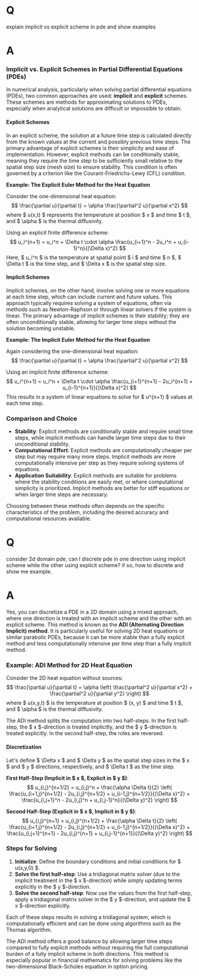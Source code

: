 # Q
explain implicit vs explicit scheme in pde and show examples
# A
### Implicit vs. Explicit Schemes in Partial Differential Equations (PDEs)

In numerical analysis, particularly when solving partial differential equations (PDEs), two common approaches are used: **implicit** and **explicit** schemes. These schemes are methods for approximating solutions to PDEs, especially when analytical solutions are difficult or impossible to obtain.

#### Explicit Schemes

In an explicit scheme, the solution at a future time step is calculated directly from the known values at the current and possibly previous time steps. The primary advantage of explicit schemes is their simplicity and ease of implementation. However, explicit methods can be conditionally stable, meaning they require the time step to be sufficiently small relative to the spatial step size (mesh size) to ensure stability. This condition is often governed by a criterion like the Courant-Friedrichs-Lewy (CFL) condition.

**Example: The Explicit Euler Method for the Heat Equation**

Consider the one-dimensional heat equation:
$$ \frac{\partial u}{\partial t} = \alpha \frac{\partial^2 u}{\partial x^2} $$
where $ u(x,t) $ represents the temperature at position $ x $ and time $ t $, and $ \alpha $ is the thermal diffusivity.

Using an explicit finite difference scheme:
$$ u_i^{n+1} = u_i^n + \Delta t \cdot \alpha \frac{u_{i+1}^n - 2u_i^n + u_{i-1}^n}{(\Delta x)^2} $$
Here, $ u_i^n $ is the temperature at spatial point $ i $ and time $ n $, $ \Delta t $ is the time step, and $ \Delta x $ is the spatial step size.

#### Implicit Schemes

Implicit schemes, on the other hand, involve solving one or more equations at each time step, which can include current and future values. This approach typically requires solving a system of equations, often via methods such as Newton-Raphson or through linear solvers if the system is linear. The primary advantage of implicit schemes is their stability; they are often unconditionally stable, allowing for larger time steps without the solution becoming unstable.

**Example: The Implicit Euler Method for the Heat Equation**

Again considering the one-dimensional heat equation:
$$ \frac{\partial u}{\partial t} = \alpha \frac{\partial^2 u}{\partial x^2} $$

Using an implicit finite difference scheme:
$$ u_i^{n+1} = u_i^n + \Delta t \cdot \alpha \frac{u_{i+1}^{n+1} - 2u_i^{n+1} + u_{i-1}^{n+1}}{(\Delta x)^2} $$
This results in a system of linear equations to solve for $ u^{n+1} $ values at each time step.

### Comparison and Choice

- **Stability**: Explicit methods are conditionally stable and require small time steps, while implicit methods can handle larger time steps due to their unconditional stability.
- **Computational Effort**: Explicit methods are computationally cheaper per step but may require many more steps. Implicit methods are more computationally intensive per step as they require solving systems of equations.
- **Application Suitability**: Explicit methods are suitable for problems where the stability conditions are easily met, or where computational simplicity is prioritized. Implicit methods are better for stiff equations or when larger time steps are necessary.

Choosing between these methods often depends on the specific characteristics of the problem, including the desired accuracy and computational resources available.

# Q
consider 2d domain pde, can I  discrete pde in one direction using implicit scheme  while the other using explicit scheme? if so, how to discrete and show me example.
# A
Yes, you can discretize a PDE in a 2D domain using a mixed approach, where one direction is treated with an implicit scheme and the other with an explicit scheme. This method is known as the **ADI (Alternating Direction Implicit) method**. It is particularly useful for solving 2D heat equations or similar parabolic PDEs, because it can be more stable than a fully explicit method and less computationally intensive per time step than a fully implicit method.

### Example: ADI Method for 2D Heat Equation

Consider the 2D heat equation without sources:
$$ \frac{\partial u}{\partial t} = \alpha \left( \frac{\partial^2 u}{\partial x^2} + \frac{\partial^2 u}{\partial y^2} \right) $$
where $ u(x,y,t) $ is the temperature at position $ (x, y) $ and time $ t $, and $ \alpha $ is the thermal diffusivity.

The ADI method splits the computation into two half-steps. In the first half-step, the $ x $-direction is treated implicitly, and the $ y $-direction is treated explicitly. In the second half-step, the roles are reversed.

#### Discretization

Let's define $ \Delta x $ and $ \Delta y $ as the spatial step sizes in the $ x $ and $ y $ directions, respectively, and $ \Delta t $ as the time step.

**First Half-Step (Implicit in $ x $, Explicit in $ y $)**:
$$ u_{i,j}^{n+1/2} = u_{i,j}^n + \frac{\alpha \Delta t}{2} \left( \frac{u_{i+1,j}^{n+1/2} - 2u_{i,j}^{n+1/2} + u_{i-1,j}^{n+1/2}}{(\Delta x)^2} + \frac{u_{i,j+1}^n - 2u_{i,j}^n + u_{i,j-1}^n}{(\Delta y)^2} \right) $$

**Second Half-Step (Explicit in $ x $, Implicit in $ y $)**:
$$ u_{i,j}^{n+1} = u_{i,j}^{n+1/2} + \frac{\alpha \Delta t}{2} \left( \frac{u_{i+1,j}^{n+1/2} - 2u_{i,j}^{n+1/2} + u_{i-1,j}^{n+1/2}}{(\Delta x)^2} + \frac{u_{i,j+1}^{n+1} - 2u_{i,j}^{n+1} + u_{i,j-1}^{n+1}}{(\Delta y)^2} \right) $$

### Steps for Solving

1. **Initialize**: Define the boundary conditions and initial conditions for $ u(x,y,0) $.
2. **Solve the first half-step**: Use a tridiagonal matrix solver (due to the implicit treatment in the $ x $-direction) while simply updating terms explicitly in the $ y $-direction.
3. **Solve the second half-step**: Now use the values from the first half-step, apply a tridiagonal matrix solver in the $ y $-direction, and update the $ x $-direction explicitly.

Each of these steps results in solving a tridiagonal system, which is computationally efficient and can be done using algorithms such as the Thomas algorithm.

The ADI method offers a good balance by allowing larger time steps compared to fully explicit methods without requiring the full computational burden of a fully implicit scheme in both directions. This method is especially popular in financial mathematics for solving problems like the two-dimensional Black-Scholes equation in option pricing.
